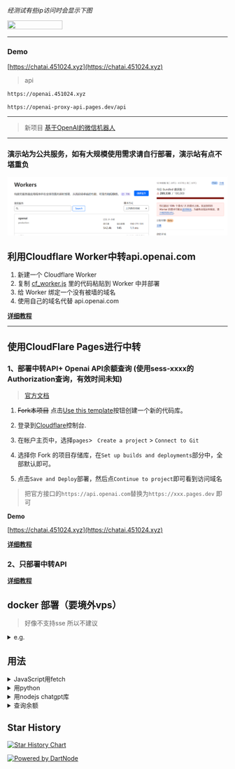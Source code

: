 *经测试有些ip访问时会显示下图*

<img src="https://image.3001.net/images/20231116/1700131811_6555f3e30a1efc2db761f.png" height="50%" width="50%" /></a>


---
### Demo

[https://chatai.451024.xyz](https://chatai.451024.xyz)

> api

```url
https://openai.451024.xyz
```


```url
https://openai-proxy-api.pages.dev/api
```
***

>  新项目 [基于OpenAI的微信机器人](https://github.com/x-dr/wechat-bot)

***

### 演示站为公共服务，如有大规模使用需求请自行部署，演示站有点不堪重负

![worker](./docs/img/worker.png)


## 利用Cloudflare Worker中转api.openai.com

1. 新建一个 Cloudflare Worker
2. 复制 [cf_worker.js](https://cdn.jsdelivr.net/gh/x-dr/chatgptProxyAPI@main/cf_worker.js)  里的代码粘贴到 Worker 中并部署
3. 给 Worker 绑定一个没有被墙的域名
4. 使用自己的域名代替 api.openai.com


**[详细教程](./docs/cloudflare_workers.md)**



***



## 使用CloudFlare Pages进行中转

### 1、部署中转API+ Openai API余额查询 (使用sess-xxxx的Authorization查询，有效时间未知)

> [官方文档](https://developers.cloudflare.com/pages)

1. ~~Fork本项目~~ 点击[Use this template](https://github.com/x-dr/chatgptProxyAPI/generate)按钮创建一个新的代码库。
2. 登录到[Cloudflare](https://dash.cloudflare.com/)控制台.
3. 在帐户主页中，选择`pages`> ` Create a project` > `Connect to Git`
4. 选择你 Fork 的项目存储库，在`Set up builds and deployments`部分中，全部默认即可。


5. 点击`Save and Deploy`部署，然后点`Continue to project`即可看到访问域名


> 把官方接口的`https://api.openai.com`替换为`https://xxx.pages.dev` 即可

**Demo**

[https://chatai.451024.xyz](https://chatai.451024.xyz)

**[详细教程](./docs/cloudflare_pages.md)**


### 2、只部署中转API


**[详细教程](./docs/cloudflare_proxy_pages.md)**




## docker 部署（要境外vps） 

> 好像不支持sse 所以不建议

<details>

<summary>e.g.</summary>

```bash
docker run -itd --name openaiproxy \
            -p 3000:3000 \
            --restart=always \
           gindex/openaiproxy:latest
```

#### 使用

*api : http://vpsip:3000/proxy/v1/chat/completions*

```bash
curl --location 'http://vpsip:3000/proxy/v1/chat/completions' \
--header 'Authorization: Bearer sk-xxxxxxxxxxxxxxx' \
--header 'Content-Type: application/json' \
--data '{
   "model": "gpt-3.5-turbo",
  "messages": [{"role": "user", "content": "Hello!"}]
 }'

```

</details>



## 用法


<details>

<summary>JavaScript用fetch</summary>

```javascript
const requestOptions = {
    method: 'POST',
    headers: {
        "Authorization": "Bearer sk-xxxxxxxxxxxx",
        "Content-Type": "application/json"
    },
    body: JSON.stringify({
        "model": "gpt-3.5-turbo",
        "messages": [
            {
                "role": "user",
                "content": "hello word"
            }
        ]
    })
};

fetch("https://openai.1rmb.tk/v1/chat/completions", requestOptions)
    .then(response => response.text())
    .then(result => console.log(result))
    .catch(error => console.log('error', error));
  
```

</details>



<details>

<summary>用python</summary>

```python
import requests

url = "https://openai.1rmb.tk/v1/chat/completions"
api_key = 'sk-xxxxxxxxxxxxxxxxxxxx'

headers = {
  'Authorization': f'Bearer {api_key}',
  'Content-Type': 'application/json'
}

payload = {
  "model": "gpt-3.5-turbo",
  "messages": [
    {
      "role": "user",
      "content": "hello word"
    }
  ]
}

try:
    response = requests.post(url, headers=headers, json=payload)
    response.raise_for_status() # 抛出异常，如果响应码不是200
    data = response.json()
    print(data)
except requests.exceptions.RequestException as e:
    print(f"请求错误: {e}")
except json.JSONDecodeError as e:
    print(f"无效的 JSON 响应: {e}")
```

</details>



<details>
<summary>用nodejs chatgpt库</summary>

[transitive-bullshit/chatgpt-api](https://github.com/transitive-bullshit/chatgpt-api)

```javascript
import { ChatGPTAPI } from 'chatgpt'

async function example() {
  const api = new ChatGPTAPI({
    apiKey: "sk-xxxxxxxxxxxxxx",
  // proxy+/v1
    apiBaseUrl:"https://openai.1rmb.tk/v1"


  })

  const res = await api.sendMessage('Hello World!')
  console.log(res.text)
}

example()

```

</details>



<details>

<summary>查询余额</summary>

```javascript
    const headers = {
      'content-type': 'application/json',
      'Authorization': `Bearer sk-xxxxxxxxxxxxxxxxx`
    }
    // 查是否订阅
    const subscription = await fetch("https://openai.1rmb.tk/v1/dashboard/billing/subscription", {
      method: 'get',
      headers: headers
    })
    if (!subscription.ok) {
      const data = await subscription.json()
      // console.log(data);
      return data
      // throw new Error('API request failed')
    } else {
      const subscriptionData = await subscription.json()
      const endDate = subscriptionData.access_until
      const startDate = new Date(endDate - 90 * 24 * 60 * 60);
      console.log(formatDate(endDate, "YYYY-MM-DD"));
      console.log(formatDate(startDate, "YYYY-MM-DD"));
      const response = await fetch(`https://openai.1rmb.tk/v1/dashboard/billing/usage?start_date=${formatDate(startDate, "YYYY-MM-DD")}&end_date=${formatDate(endDate, "YYYY-MM-DD")}`, {
        method: 'get',
        headers: headers
      })
      
      const usageData = await response.json();
      // 账号类型
      const plan = subscriptionData.plan.id
      console.log(usageData);
      }

```

</details>

## Star History

[![Star History Chart](https://api.star-history.com/svg?repos=x-dr/chatgptProxyAPI&type=Date)](https://star-history.com/#x-dr/chatgptProxyAPI&Date)



[![Powered by DartNode](https://dartnode.com/branding/DN-Open-Source-sm.png)](https://dartnode.com "Powered by DartNode - Free VPS for Open Source")

